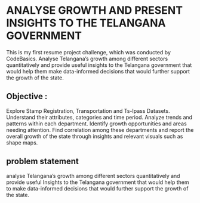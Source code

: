 # ANALYSE GROWTH AND PRESENT INSIGHTS TO THE TELANGANA GOVERNMENT
 This is my first resume project challenge, which was conducted by CodeBasics. Analyse Telangana’s growth among different sectors quantitatively and provide useful insights to the Telangana government that would help them make data-informed decisions that would further support the growth of the state.
 
## Objective : 
Explore Stamp Registration, Transportation and Ts-Ipass Datasets.  
Understand their attributes, categories and time period.
Analyze trends and patterns within each department. 
Identify growth opportunities and areas needing attention. 
Find correlation among these departments and report the overall growth of the 
state through insights and relevant visuals such as shape maps.
 
## problem statement
analyse Telangana’s growth among different sectors quantitatively and provide useful Insights to the Telangana government that would help them to make data-informed decisions that would further support the growth of the state.
